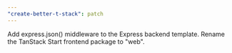 ```yaml
---
"create-better-t-stack": patch
---
```


Add express.json() middleware to the Express backend template.
Rename the TanStack Start frontend package to "web".
